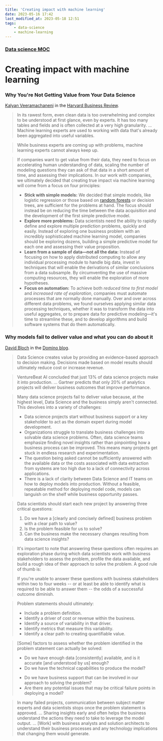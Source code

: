 ```yaml
---
title: 'Creating impact with machine learning'
date: 2023-05-16 17:42
last_modified_at: 2023-05-18 12:51
tags:
    - data-science
    - machine-learning
---
```


### [Data science MOC](Data%20science%20MOC.md)

# Creating impact with machine learning

### Why You're Not Getting Value from Your Data Science

[Kalyan Veeramachaneni](http://www.kalyanv.org/) in the [Harvard Business Review](https://hbr.org/2016/12/why-youre-not-getting-value-from-your-data-science).

> In its rawest form, even clean data is too overwhelming and complex to be understood at first glance, even by experts. It has too many tables and fields and is often collected at a very high granularity. ... Machine learning experts are used to working with data that's already been aggregated into useful variables.

> While business experts are coming up with problems, machine learning experts cannot always keep up.

> If companies want to get value from their data, they need to focus on accelerating human understanding of data, scaling the number of modeling questions they can ask of that data in a short amount of time, and assessing their implications. In our work with companies, we ultimately decided that creating true impact via machine learning will come from a focus on four principles:
>
> -   **Stick with simple models:** We decided that simple models, like logistic regression or those based on [random forests](https://en.wikipedia.org/wiki/Random_forest) or decision trees, are sufficient for the problems at hand. The focus should instead be on reducing the time between the data acquisition and the development of the first simple predictive model.
> -   **Explore more problems:** Data scientists need the ability to rapidly define and explore multiple prediction problems, quickly and easily. Instead of exploring one business problem with an incredibly sophisticated machine learning model, companies should be exploring dozens, building a simple predictive model for each one and assessing their value proposition.
> -   **Learn from a sample of data—not all the data:** Instead of focusing on how to apply distributed computing to allow any individual processing module to handle big data, invest in techniques that will enable the derivations of similar conclusions from a data subsample. By circumventing the use of massive computing resources, they will enable the exploration of more hypotheses.
> -   **Focus on automation:** To achieve both _reduced time to first model_ and _increased rate of exploration_, companies must automate processes that are normally done manually. Over and over across different data problems, we found ourselves applying similar data processing techniques, whether it was to transform the data into useful aggregates, or to prepare data for predictive modeling—it's time to streamline these, and to develop algorithms and build software systems that do them automatically.

### Why models fail to deliver value and what you can do about it

[David Bloch](https://www.dominodatalab.com/blog/author/david-bloch) in the [Domino blog](https://www.dominodatalab.com/blog/why-models-fail-to-deliver-value-and-what-you-can-do-about-it).

> Data Science creates value by providing an evidence-based approach to decision making. Decisions made based on model results should ultimately reduce cost or increase revenue.

> VentureBeat AI concluded that just 13% of data science projects make it into production. ... Gartner predicts that only 20% of analytics projects will deliver business outcomes that improve performance.

> Many data science projects fail to deliver value because, at the highest level, Data Science and the business simply aren't connected. This devolves into a variety of challenges:
>
> -   Data science projects start without business support or a key stakeholder to act as the domain expert during model development.
> -   Organizations struggle to translate business challenges into solvable data science problems. Often, data science teams emphasize finding novel insights rather than pinpointing how a business process can be improved. This means many projects get stuck in endless research and experimentation.
> -   The question being asked cannot be sufficiently answered with the available data or the costs associated with data extraction from systems are too high due to a lack of connectivity across applications.
> -   There is a lack of clarity between Data Science and IT teams on how to deploy models into production. Without a feasible, repeatable method for deploying model code, models can languish on the shelf while business opportunity passes.

> Data scientists should start each new project by answering three critical questions:
>
> 1. Do we have a \[clearly and concisely defined\] business problem with a clear path to value?
> 2. Is the problem feasible for us to solve?
> 3. Can the business make the necessary changes resulting from data science insights?

> It's important to note that answering these questions often requires an exploration phase during which data scientists work with business stakeholders to assess the problem, profile the data available, and build a rough idea of their approach to solve the problem.
> A good rule of thumb is:
>
> If you're unable to answer these questions with business stakeholders within two to four weeks -- or at least be able to identify what is required to be able to answer them -- the odds of a successful outcome diminish.

> Problem statements should ultimately:
>
> -   Include a problem definition.
> -   Identify a driver of cost or revenue within the business.
> -   Identify a source of variability in that driver.
> -   Identify metrics that measure this variability.
> -   Identify a clear path to creating quantifiable value.

> \[Some\] factors to assess whether the problem identified in the problem statement can actually be solved:
>
> -   Do we have enough data \[consistently\] available, and is it accurate \[and understood by us\] enough?
> -   Do we have the technical capabilities to produce the model?
>
> *   Do we have business support that can be involved in our approach to solving the problem?
> *   Are there any potential issues that may be critical failure points in deploying a model?

> In many failed projects, communication between subject matter experts and data scientists stops once the problem statement is approved. ... Sharing insights early and often helps the business understand the actions they need to take to leverage the model output. ... \[Work\] with business analysts and solution architects to understand their business processes and any technology implications that changing them would generate.
